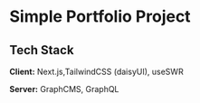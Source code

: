 # Simple Portfolio Project

## Tech Stack

**Client:** Next.js,TailwindCSS (daisyUI), useSWR

**Server:** GraphCMS, GraphQL
